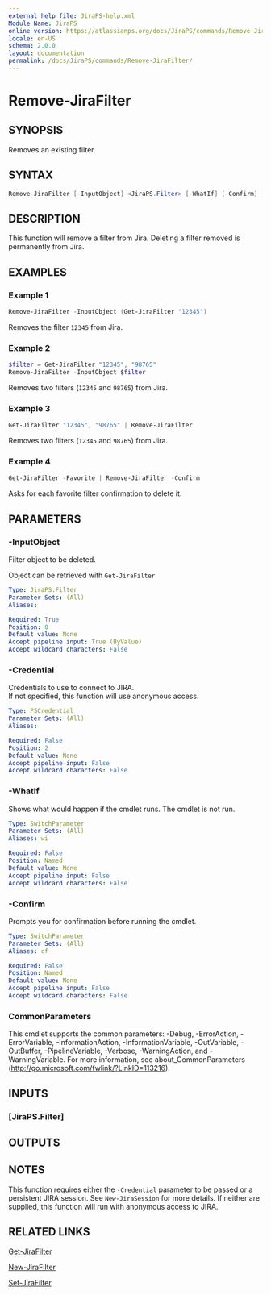 ```yaml
---
external help file: JiraPS-help.xml
Module Name: JiraPS
online version: https://atlassianps.org/docs/JiraPS/commands/Remove-JiraFilter/
locale: en-US
schema: 2.0.0
layout: documentation
permalink: /docs/JiraPS/commands/Remove-JiraFilter/
---
```

# Remove-JiraFilter

## SYNOPSIS

Removes an existing filter.

## SYNTAX

```powershell
Remove-JiraFilter [-InputObject] <JiraPS.Filter> [-WhatIf] [-Confirm] [<CommonParameters>]
```

## DESCRIPTION

This function will remove a filter from Jira.
Deleting a filter removed is permanently from Jira.

## EXAMPLES

### Example 1

```powershell
Remove-JiraFilter -InputObject (Get-JiraFilter "12345")
```

Removes the filter `12345` from Jira.

### Example 2

```powershell
$filter = Get-JiraFilter "12345", "98765"
Remove-JiraFilter -InputObject $filter
```

Removes two filters (`12345` and `98765`) from Jira.

### Example 3

```powershell
Get-JiraFilter "12345", "98765" | Remove-JiraFilter
```

Removes two filters (`12345` and `98765`) from Jira.

### Example 4

```powershell
Get-JiraFilter -Favorite | Remove-JiraFilter -Confirm
```

Asks for each favorite filter confirmation to delete it.

## PARAMETERS

### -InputObject

Filter object to be deleted.

Object can be retrieved with `Get-JiraFilter`

```yaml
Type: JiraPS.Filter
Parameter Sets: (All)
Aliases:

Required: True
Position: 0
Default value: None
Accept pipeline input: True (ByValue)
Accept wildcard characters: False
```

### -Credential

Credentials to use to connect to JIRA.  
If not specified, this function will use anonymous access.

```yaml
Type: PSCredential
Parameter Sets: (All)
Aliases:

Required: False
Position: 2
Default value: None
Accept pipeline input: False
Accept wildcard characters: False
```

### -WhatIf

Shows what would happen if the cmdlet runs.
The cmdlet is not run.

```yaml
Type: SwitchParameter
Parameter Sets: (All)
Aliases: wi

Required: False
Position: Named
Default value: None
Accept pipeline input: False
Accept wildcard characters: False
```

### -Confirm

Prompts you for confirmation before running the cmdlet.

```yaml
Type: SwitchParameter
Parameter Sets: (All)
Aliases: cf

Required: False
Position: Named
Default value: None
Accept pipeline input: False
Accept wildcard characters: False
```

### CommonParameters

This cmdlet supports the common parameters: -Debug, -ErrorAction, -ErrorVariable, -InformationAction, -InformationVariable, -OutVariable, -OutBuffer, -PipelineVariable, -Verbose, -WarningAction, and -WarningVariable.
For more information, see about_CommonParameters (http://go.microsoft.com/fwlink/?LinkID=113216).

## INPUTS

### [JiraPS.Filter]

## OUTPUTS

## NOTES

This function requires either the `-Credential` parameter to be passed or a persistent JIRA session.
See `New-JiraSession` for more details.
If neither are supplied, this function will run with anonymous access to JIRA.

## RELATED LINKS

[Get-JiraFilter](../Get-JiraFilter/)

[New-JiraFilter](../New-JiraFilter/)

[Set-JiraFilter](../Set-JiraFilter/)
